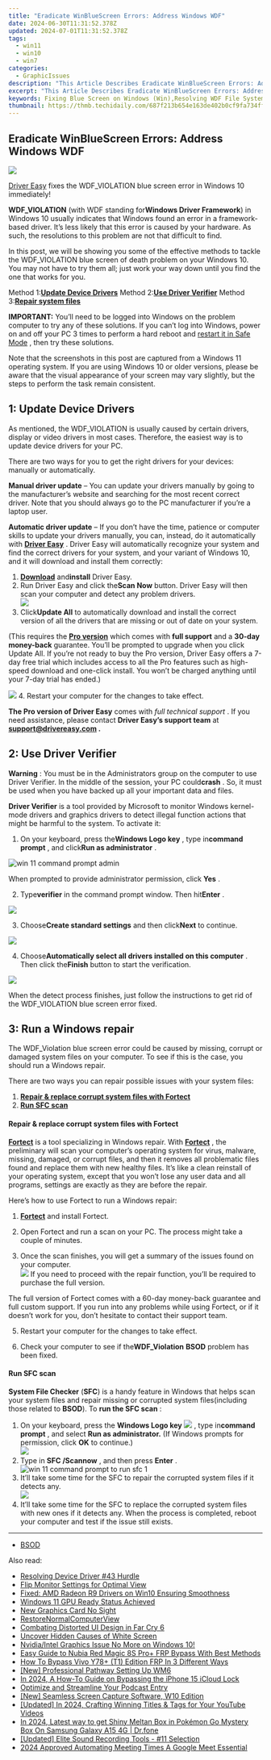 ```yaml
---
title: "Eradicate WinBlueScreen Errors: Address Windows WDF"
date: 2024-06-30T11:31:52.378Z
updated: 2024-07-01T11:31:52.378Z
tags:
  - win11
  - win10
  - win7
categories:
  - GraphicIssues
description: "This Article Describes Eradicate WinBlueScreen Errors: Address Windows WDF"
excerpt: "This Article Describes Eradicate WinBlueScreen Errors: Address Windows WDF"
keywords: Fixing Blue Screen on Windows (Win),Resolving WDF File System Error,Removing Common Windows Error Messages,Troubleshooting Windows Faults,Eradicating WinBlueScreen Errors,Addressing Windows WDF Failures,Solutions for Blue Screen on PCs
thumbnail: https://thmb.techidaily.com/687f213b654e163de402b0cf9fa734fffc6a53510e8570c91f8abf2c08a2bd20.jpg
---
```


## Eradicate WinBlueScreen Errors: Address Windows WDF

![](https://images.drivereasy.com/wp-content/uploads/2017/05/img_59100aa7daf8d.jpg)

[Driver Easy](https://tools.techidaily.com/drivereasy/download/) fixes the WDF\_VIOLATION blue screen error in Windows 10 immediately!

**WDF\_VIOLATION** (with WDF standing for**Windows Driver Framework**)  in Windows 10 usually indicates that Windows found an error in a framework-based driver. It’s less likely that this error is caused by your hardware. As such, the resolutions to this problem are not that difficult to find.

 In this post, we will be showing you some of the effective methods to tackle the WDF\_VIOLATION blue screen of death problem on your Windows 10\. You may not have to try them all; just work your way down until you find the one that works for you.

 Method 1:[**Update Device Drivers**](#m1)
 Method 2:[**Use Driver Verifier**](#m2)
 Method 3:**[Repair system files](#RE)**

**IMPORTANT:**  You’ll need to be logged into Windows on the problem computer to try any of these solutions. If you can’t log into Windows, power on and off your PC 3 times to perform a hard reboot and [restart it in Safe Mode](https://tools.techidaily.com/drivereasy/download/) , then try these solutions.

 Note that the screenshots in this post are captured from a Windows 11 operating system. If you are using Windows 10 or older versions, please be aware that the visual appearance of your screen may vary slightly, but the steps to perform the task remain consistent.

## 1: Update Device Drivers

 As mentioned, the WDF\_VIOLATION is usually caused by certain drivers, display or video drivers in most cases. Therefore, the easiest way is to update device drivers for your PC.

 There are two ways for you to get the right drivers for your devices: manually or automatically.

**Manual driver update**  – You can update your drivers manually by going to the manufacturer’s website and searching for the most recent correct driver. Note that you should always go to the PC manufacturer if you’re a laptop user.

**Automatic driver update**  – If you don’t have the time, patience or computer skills to update your drivers manually, you can, instead, do it automatically with [**Driver Easy**](https://tools.techidaily.com/drivereasy/download/) .  Driver Easy will automatically recognize your system and find the correct drivers for your system, and your variant of Windows 10, and it will download and install them correctly:

1. **[Download](https://tools.techidaily.com/drivereasy/download/)**  and**install** Driver Easy.
2. Run Driver Easy and click the**Scan Now** button. Driver Easy will then scan your computer and detect any problem drivers.  
![](https://www.drivereasy.com/wp-content/uploads/2022/05/de-scan.png)
3. Click**Update All** to automatically download and install the correct version of all the drivers that are missing or out of date on your system.  

 (This requires the **[Pro version](https://tools.techidaily.com/drivereasy/download/)**  which comes with **full support**  and a **30-day money-back**  guarantee. You’ll be prompted to upgrade when you click Update All. If you’re not ready to buy the Pro version, Driver Easy offers a 7-day free trial which includes access to all the Pro features such as high-speed download and one-click install. You won’t be charged anything until your 7-day trial has ended.)  

![](https://www.drivereasy.com/wp-content/uploads/2022/05/de-update-1.png)
4. Restart your computer for the changes to take effect.

**The Pro version of Driver Easy** comes with _full technical support_ . If you need assistance, please contact **Driver Easy’s support team** at **[support@drivereasy.com](mailto:support@drivereasy.com) .**

## 2: Use Driver Verifier

**Warning** : You must be in the Administrators group on the computer to use Driver Verifier. In the middle of the session, your PC could**crash** . So, it must be used when you have backed up all your important data and files.

**Driver Verifier** is a tool provided by Microsoft to monitor Windows kernel-mode drivers and graphics drivers to detect illegal function actions that might be harmful to the system. To activate it:

 1) On your keyboard, press the**Windows Logo key** , type in**command prompt** , and click**Run as administrator** .

![win 11 command prompt admin](https://images.drivereasy.com/wp-content/uploads/2023/10/win-11-command-prompt-admin-1.jpg)

When prompted to provide administrator permission, click **Yes** .

 2) Type**verifier** in the command prompt window. Then hit**Enter** .

![](https://images.drivereasy.com/wp-content/uploads/2017/05/img_5910349670aa3.jpg)

 3) Choose**Create standard settings** and then click**Next** to continue.

![](https://images.drivereasy.com/wp-content/uploads/2017/05/img_5910350abaafc.jpg)

 4) Choose**Automatically select all drivers installed on this computer** . Then click the**Finish** button to start the verification.

![](https://images.drivereasy.com/wp-content/uploads/2017/05/img_59103553b4fa3.jpg)

 When the detect process finishes, just follow the instructions to get rid of the WDF\_VIOLATION blue screen error fixed.

## 3: Run a Windows repair

 The WDF\_Violation blue screen error could be caused by missing, corrupt or damaged system files on your computer. To see if this is the case, you should run a Windows repair.

There are two ways you can repair possible issues with your system files:

1. [**Repair & replace corrupt system files with Fortect**](#REIMAGE)
2. [**Run SFC scan**](#SFC)

#### Repair & replace corrupt system files with Fortect

**[Fortect](https://tools.techidaily.com/drivereasy/download/)**  is a tool specializing in Windows repair. With **[Fortect](https://tools.techidaily.com/drivereasy/download/)**  , the preliminary will scan your computer’s operating system for virus, malware, missing, damaged, or corrupt files, and then it removes all problematic files found and replace them with new healthy files. It’s like a clean reinstall of your operating system, except that you won’t lose any user data and all programs, settings are exactly as they are before the repair.

Here’s how to use Fortect to run a Windows repair:

 1) [**Fortect**](https://tools.techidaily.com/drivereasy/download/) and install Fortect.

 2) Open Fortect and run a scan on your PC. The process might take a couple of minutes.  
 3) Once the scan finishes, you will get a summary of the issues found on your computer.  
![](https://images.drivereasy.com/wp-content/uploads/2023/07/fortectstartrepair.png)
 If you need to proceed with the repair function, you’ll be required to purchase the full version.

 The full version of Fortect comes with a 60-day money-back guarantee and full custom support. If you run into any problems while using Fortect, or if it doesn’t work for you, don’t hesitate to contact their support team.

5) Restart your computer for the changes to take effect.

6) Check your computer to see if the**WDF\_Violation** **BSOD** problem has been fixed.  

#### Run SFC scan

**System File Checker** (**SFC**) is a handy feature in Windows that helps scan your system files and repair missing or corrupted system files(including those related to **BSOD**). To **run the SFC scan** :

1. On your keyboard, press the **Windows Logo key** ![](https://images.drivereasy.com/wp-content/uploads/2023/10/windows-logo.png) , type in**command prompt** , and select **Run as administrator.** (If Windows prompts for permission, click **OK** to continue.)  
![](https://images.drivereasy.com/wp-content/uploads/2023/10/win-11-command-prompt-admin-1.jpg)
2. Type in **SFC /Scannow** , and then press **Enter** .  
![win 11 command prompt to run sfc 1](https://images.drivereasy.com/wp-content/uploads/2023/10/win-11-command-prompt-run-sfc-1.jpg)
3. It’ll take some time for the SFC to repair the corrupted system files if it detects any.  
![](https://images.drivereasy.com/wp-content/uploads/2023/10/win-11-command-prompt-run-sfc-3.png)
4. It’ll take some time for the SFC to replace the corrupted system files with new ones if it detects any. When the process is completed, reboot your computer and test if the issue still exists.

---

* [BSOD](https://tools.techidaily.com/drivereasy/download/)

<ins class="adsbygoogle"
     style="display:block"
     data-ad-format="autorelaxed"
     data-ad-client="ca-pub-7571918770474297"
     data-ad-slot="1223367746"></ins>



<ins class="adsbygoogle"
     style="display:block"
     data-ad-client="ca-pub-7571918770474297"
     data-ad-slot="8358498916"
     data-ad-format="auto"
     data-full-width-responsive="true"></ins>

<span class="atpl-alsoreadstyle">Also read:</span>
<div><ul>
<li><a href="https://graphic-issues.techidaily.com/resolving-device-driver-43-hurdle/"><u>Resolving Device Driver #43 Hurdle</u></a></li>
<li><a href="https://graphic-issues.techidaily.com/flip-monitor-settings-for-optimal-view/"><u>Flip Monitor Settings for Optimal View</u></a></li>
<li><a href="https://graphic-issues.techidaily.com/fixed-amd-radeon-r9-drivers-on-win10-ensuring-smoothness/"><u>Fixed: AMD Radeon R9 Drivers on Win10 Ensuring Smoothness</u></a></li>
<li><a href="https://graphic-issues.techidaily.com/windows-11-gpu-ready-status-achieved/"><u>Windows 11 GPU Ready Status Achieved</u></a></li>
<li><a href="https://graphic-issues.techidaily.com/new-graphics-card-no-sight/"><u>New Graphics Card No Sight</u></a></li>
<li><a href="https://graphic-issues.techidaily.com/restorenormalcomputerview/"><u>RestoreNormalComputerView</u></a></li>
<li><a href="https://graphic-issues.techidaily.com/combating-distorted-ui-design-in-far-cry-6/"><u>Combating Distorted UI Design in Far Cry 6</u></a></li>
<li><a href="https://graphic-issues.techidaily.com/uncover-hidden-causes-of-white-screen/"><u>Uncover Hidden Causes of White Screen</u></a></li>
<li><a href="https://graphic-issues.techidaily.com/nvidiaintel-graphics-issue-no-more-on-windows-10/"><u>Nvidia/Intel Graphics Issue No More on Windows 10!</u></a></li>
<li><a href="https://bypass-frp.techidaily.com/easy-guide-to-nubia-red-magic-8s-proplus-frp-bypass-with-best-methods-by-drfone-android/"><u>Easy Guide to Nubia Red Magic 8S Pro+ FRP Bypass With Best Methods</u></a></li>
<li><a href="https://bypass-frp.techidaily.com/how-to-bypass-vivo-y78plus-t1-edition-frp-in-3-different-ways-by-drfone-android/"><u>How To Bypass Vivo Y78+ (T1) Edition FRP In 3 Different Ways</u></a></li>
<li><a href="https://extra-support.techidaily.com/new-professional-pathway-setting-up-wm6/"><u>[New] Professional Pathway  Setting Up WM6</u></a></li>
<li><a href="https://activate-lock.techidaily.com/in-2024-a-how-to-guide-on-bypassing-the-iphone-15-icloud-lock-by-drfone-ios/"><u>In 2024, A How-To Guide on Bypassing the iPhone 15 iCloud Lock</u></a></li>
<li><a href="https://extra-information.techidaily.com/optimize-and-streamline-your-podcast-entry/"><u>Optimize and Streamline Your Podcast Entry</u></a></li>
<li><a href="https://on-screen-recording.techidaily.com/new-seamless-screen-capture-software-w10-edition/"><u>[New] Seamless Screen Capture Software, W10 Edition</u></a></li>
<li><a href="https://facebook-video-share.techidaily.com/updated-in-2024-crafting-winning-titles-and-tags-for-your-youtube-videos/"><u>[Updated] In 2024, Crafting Winning Titles & Tags for Your YouTube Videos</u></a></li>
<li><a href="https://change-location.techidaily.com/in-2024-latest-way-to-get-shiny-meltan-box-in-pokemon-go-mystery-box-on-samsung-galaxy-a15-4g-drfone-by-drfone-virtual-android/"><u>In 2024, Latest way to get Shiny Meltan Box in Pokémon Go Mystery Box On Samsung Galaxy A15 4G | Dr.fone</u></a></li>
<li><a href="https://visual-screen-recording.techidaily.com/updated-elite-sound-recording-tools-11-selection/"><u>[Updated] Elite Sound Recording Tools - #11 Selection</u></a></li>
<li><a href="https://screen-activity-recording.techidaily.com/2024-approved-automating-meeting-times-a-google-meet-essential/"><u>2024 Approved  Automating Meeting Times  A Google Meet Essential</u></a></li>
</ul></div>
